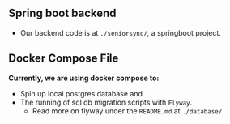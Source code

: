 ## Spring boot backend
- Our backend code is at `./seniorsync/`, a springboot project.

## Docker Compose File
**Currently, we are using docker compose to:**
- Spin up local postgres database and 
- The running of sql db migration scripts with `Flyway`.
  - Read more on flyway under the `README.md` at `./database/`